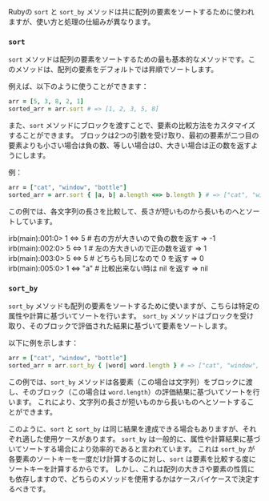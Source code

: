Rubyの `sort` と `sort_by` メソッドは共に配列の要素をソートするために使われますが、使い方と処理の仕組みが異なります。

### `sort`

`sort` メソッドは配列の要素をソートするための最も基本的なメソッドです。このメソッドは、配列の要素をデフォルトでは昇順でソートします。

例えば、以下のように使うことができます：

```ruby
arr = [5, 3, 8, 2, 1]
sorted_arr = arr.sort # => [1, 2, 3, 5, 8]
```

また、`sort` メソッドにブロックを渡すことで、要素の比較方法をカスタマイズすることができます。
ブロックは2つの引数を受け取り、最初の要素が二つ目の要素よりも小さい場合は負の数、等しい場合は0、大きい場合は正の数を返すようにします。

例：

```ruby
arr = ["cat", "window", "bottle"]
sorted_arr = arr.sort { |a, b| a.length <=> b.length } # => ["cat", "window", "bottle"]
```

この例では、各文字列の長さを比較して、長さが短いものから長いものへとソートしています。

irb(main):001:0> 1 <=> 5  # 右の方が大きいので負の数を返す
=> -1
irb(main):002:0> 5 <=> 1  # 左の方大きいので正の数を返す
=> 1
irb(main):003:0> 5 <=> 5  # どちらも同じなので 0 を返す
=> 0
irb(main):005:0> 1 <=> "a" # 比較出来ない時は nil を返す
=> nil

### `sort_by`

`sort_by` メソッドも配列の要素をソートするために使いますが、こちらは特定の属性や計算に基づいてソートを行います。
`sort_by` メソッドはブロックを受け取り、そのブロックで評価された結果に基づいて要素をソートします。

以下に例を示します：

```ruby
arr = ["cat", "window", "bottle"]
sorted_arr = arr.sort_by { |word| word.length } # => ["cat", "window", "bottle"]
```

この例では、`sort_by` メソッドは各要素（この場合は文字列）をブロックに渡し、そのブロック（この場合は `word.length`）の評価結果に基づいてソートを行います。
これにより、文字列の長さが短いものから長いものへとソートすることができます。

このように、`sort` と `sort_by` は同じ結果を達成できる場合もありますが、それぞれ適した使用ケースがあります。
`sort_by` は一般的に、属性や計算結果に基づいてソートする場合により効率的であると言われています。
これは `sort_by` が各要素のソートキーを一度だけ計算するのに対し、`sort` は要素を比較する度にソートキーを計算するからです。
しかし、これは配列の大きさや要素の性質にも依存しますので、どちらのメソッドを使用するかはケースバイケースで決定するべきです。
